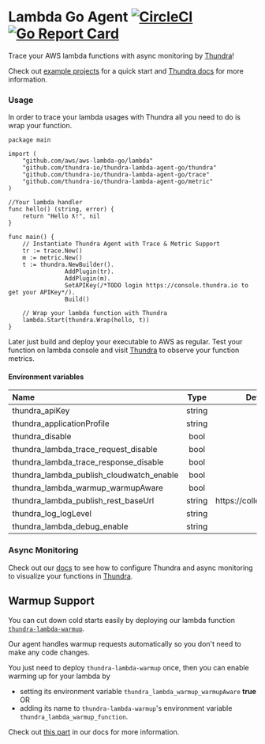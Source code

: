# Lambda Go Agent [![CircleCI](https://circleci.com/gh/thundra-io/thundra-lambda-agent-go.svg?style=svg)](https://circleci.com/gh/thundra-io/thundra-lambda-agent-go/) [![Go Report Card](https://goreportcard.com/badge/github.com/thundra-io/thundra-lambda-agent-go)](https://goreportcard.com/report/github.com/thundra-io/thundra-lambda-agent-go)

Trace your AWS lambda functions with async monitoring by [Thundra](https://www.thundra.io/)!

Check out [example projects](https://github.com/thundra-io/thundra-examples-lambda-go) for a quick start and [Thundra docs](https://docs.thundra.io/docs) for more information.

### Usage

In order to trace your lambda usages with Thundra all you need to do is wrap your function.

```
package main

import (
	"github.com/aws/aws-lambda-go/lambda"
	"github.com/thundra-io/thundra-lambda-agent-go/thundra"
	"github.com/thundra-io/thundra-lambda-agent-go/trace"
	"github.com/thundra-io/thundra-lambda-agent-go/metric"
)

//Your lambda handler
func hello() (string, error) {
	return "Hello ƛ!", nil
}

func main() {
	// Instantiate Thundra Agent with Trace & Metric Support
	tr := trace.New()
	m := metric.New()
	t := thundra.NewBuilder().
	            AddPlugin(tr).
	            AddPlugin(m).
	            SetAPIKey(/*TODO login https://console.thundra.io to get your APIKey*/).
	            Build()
	
	// Wrap your lambda function with Thundra
	lambda.Start(thundra.Wrap(hello, t))
}
```
Later just build and deploy your executable to AWS as regular. Test your function on lambda console and visit [Thundra](https://www.thundra.io/) to observe your function metrics.

#### Environment variables

| Name                                     | Type   | Default Value |
|:-----------------------------------------|:------:|:-------------:|
| thundra_apiKey                           | string |       -       |
| thundra_applicationProfile               | string |    default    |
| thundra_disable                          |  bool  |     false     |
| thundra_lambda_trace_request_disable     |  bool  |     false     |
| thundra_lambda_trace_response_disable    |  bool  |     false     |
| thundra_lambda_publish_cloudwatch_enable |  bool  |     false     |
| thundra_lambda_warmup_warmupAware        |  bool  |     false     |
| thundra_lambda_publish_rest_baseUrl      | string |  https<nolink>://collector.thundra.io/api  |
| thundra_log_logLevel                     | string |       -       |
| thundra_lambda_debug_enable              | string |     false     |


### Async Monitoring

Check out our [docs](https://docs.thundra.io/docs/how-to-setup-async-monitoring) to see how to configure Thundra and async monitoring to visualize your functions in [Thundra](https://www.thundra.io/).

## Warmup Support
You can cut down cold starts easily by deploying our lambda function [`thundra-lambda-warmup`](https://github.com/thundra-io/thundra-lambda-warmup).

Our agent handles warmup requests automatically so you don't need to make any code changes.

You just need to deploy `thundra-lambda-warmup` once, then you can enable warming up for your lambda by 
* setting its environment variable `thundra_lambda_warmup_warmupAware` **true** OR
* adding its name to `thundra-lambda-warmup`'s environment variable `thundra_lambda_warmup_function`.

Check out [this part](https://thundra.readme.io/docs/how-to-warmup) in our docs for more information.